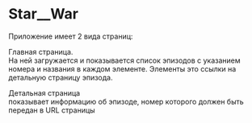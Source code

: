# Star__War

Приложение имеет 2 вида страниц:

Главная страница.<br>
На ней загружается и показывается список эпизодов с указанием номера и названия в каждом элементе. Элементы это ссылки на детальную страницу эпизода.

Детальная страница<br>
показывает информацию об эпизоде, номер которого должен быть передан в URL страницы


